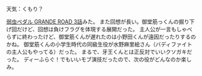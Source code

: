 天気：くもり？

[弱虫ペダル GRANDE ROAD 3話](http://www.nicovideo.jp/watch/1413958169)みた。
また回想が長い。御堂筋っくんの掘り下げ回だけど、回想は負けフラグを体現する展開だった。
主人公が一言もしゃべらずに終わったけど、御堂筋くんが遅れたのは小野田くんが遠因だったりするのかね。
御堂筋くんの小学生時代の同級生役が水野麻里絵さん（バディファイトの主人公もやってる）だった。
まるで、牙王くんとは正反対でいいクソガキだった。
ディーふらぐ！でもいいモブ演技だったので、次の役がどんなのか楽しみ。
